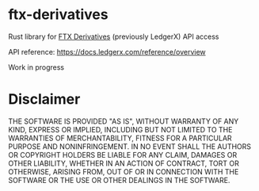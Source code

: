 # ftx-derivatives
Rust library for [FTX Derivatives](https://derivs.ftx.us/) (previously LedgerX) API access

API reference: https://docs.ledgerx.com/reference/overview

Work in progress

# Disclaimer

THE SOFTWARE IS PROVIDED "AS IS", WITHOUT WARRANTY OF ANY KIND, EXPRESS OR
IMPLIED, INCLUDING BUT NOT LIMITED TO THE WARRANTIES OF MERCHANTABILITY,
FITNESS FOR A PARTICULAR PURPOSE AND NONINFRINGEMENT. IN NO EVENT SHALL THE
AUTHORS OR COPYRIGHT HOLDERS BE LIABLE FOR ANY CLAIM, DAMAGES OR OTHER
LIABILITY, WHETHER IN AN ACTION OF CONTRACT, TORT OR OTHERWISE, ARISING FROM,
OUT OF OR IN CONNECTION WITH THE SOFTWARE OR THE USE OR OTHER DEALINGS IN THE
SOFTWARE.
